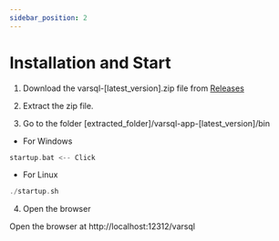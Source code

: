 ```yaml
---
sidebar_position: 2
---
```


# Installation and Start

1. Download the varsql-\[latest_version].zip file from [Releases](https://github.com/varsqlinfo/varsql/releases/latest)

2. Extract the zip file.

3. Go to the folder [extracted_folder]/varsql-app-\[latest_version]/bin

- For Windows

```c
startup.bat <-- Click
```

- For Linux

```c
./startup.sh
```

4. Open the browser

Open the browser at http://localhost:12312/varsql
